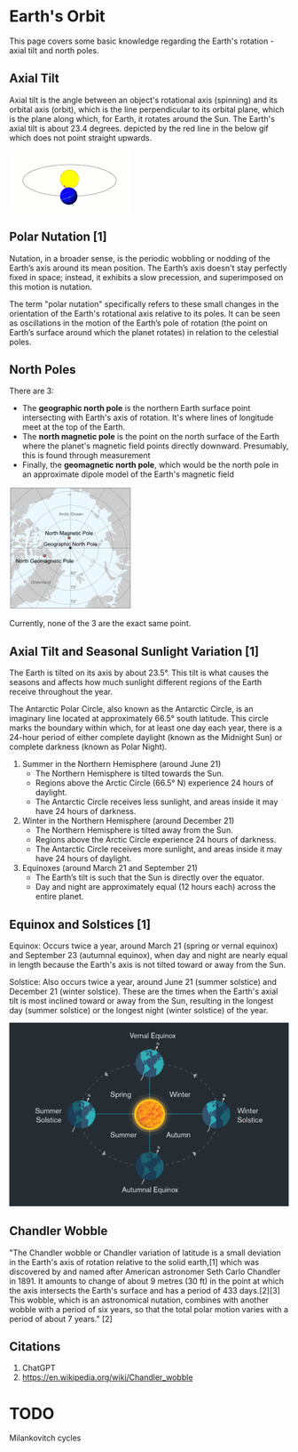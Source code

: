 # Earth's Orbit

This page covers some basic knowledge regarding the Earth's rotation - axial tilt and north poles.

## Axial Tilt

Axial tilt is the angle between an object's rotational axis (spinning) and its orbital axis (orbit), which is the line perpendicular to its orbital plane, which is the plane along which, for Earth, it rotates around the Sun. The Earth's axial tilt is about 23.4 degrees. depicted by the red line in the below gif which does not point straight upwards.

![](img/earth-orbit.gif)

## Polar Nutation [1]

Nutation, in a broader sense, is the periodic wobbling or nodding of the Earth’s axis around its mean position. The Earth’s axis doesn't stay perfectly fixed in space; instead, it exhibits a slow precession, and superimposed on this motion is nutation.

The term "polar nutation" specifically refers to these small changes in the orientation of the Earth's rotational axis relative to its poles. It can be seen as oscillations in the motion of the Earth’s pole of rotation (the point on Earth’s surface around which the planet rotates) in relation to the celestial poles.

## North Poles

There are 3:
- The **geographic north pole** is the northern Earth surface point intersecting with Earth's axis of rotation. It's where lines of longitude meet at the top of the Earth.
- The **north magnetic pole** is the point on the north surface of the Earth where the planet's magnetic field points directly downward. Presumably, this is found through measurement
- Finally, the **geomagnetic north pole**, which would be the north pole in an approximate dipole model of the Earth's magnetic field

![](img/north-poles.png)

Currently, none of the 3 are the exact same point.

## Axial Tilt and Seasonal Sunlight Variation [1]

The Earth is tilted on its axis by about 23.5°. This tilt is what causes the seasons and affects how much sunlight different regions of the Earth receive throughout the year.

The Antarctic Polar Circle, also known as the Antarctic Circle, is an imaginary line located at approximately 66.5° south latitude. This circle marks the boundary within which, for at least one day each year, there is a 24-hour period of either complete daylight (known as the Midnight Sun) or complete darkness (known as Polar Night).

1. Summer in the Northern Hemisphere (around June 21)
	- The Northern Hemisphere is tilted towards the Sun.
	- Regions above the Arctic Circle (66.5° N) experience 24 hours of daylight.
	- The Antarctic Circle receives less sunlight, and areas inside it may have 24 hours of darkness.
2. Winter in the Northern Hemisphere (around December 21)
	- The Northern Hemisphere is tilted away from the Sun.
	- Regions above the Arctic Circle experience 24 hours of darkness.
	- The Antarctic Circle receives more sunlight, and areas inside it may have 24 hours of daylight.
3. Equinoxes (around March 21 and September 21)
	- The Earth’s tilt is such that the Sun is directly over the equator.
	- Day and night are approximately equal (12 hours each) across the entire planet.

## Equinox and Solstices [1]

Equinox: Occurs twice a year, around March 21 (spring or vernal equinox) and September 23 (autumnal equinox), when day and night are nearly equal in length because the Earth's axis is not tilted toward or away from the Sun.

Solstice: Also occurs twice a year, around June 21 (summer solstice) and December 21 (winter solstice). These are the times when the Earth's axial tilt is most inclined toward or away from the Sun, resulting in the longest day (summer solstice) or the longest night (winter solstice) of the year.

![](img/equinox-solstice.webp)

## Chandler Wobble

"The Chandler wobble or Chandler variation of latitude is a small deviation in the Earth's axis of rotation relative to the solid earth,[1] which was discovered by and named after American astronomer Seth Carlo Chandler in 1891. It amounts to change of about 9 metres (30 ft) in the point at which the axis intersects the Earth's surface and has a period of 433 days.[2][3] This wobble, which is an astronomical nutation, combines with another wobble with a period of six years, so that the total polar motion varies with a period of about 7 years." [2]

## Citations

1. ChatGPT
2. https://en.wikipedia.org/wiki/Chandler_wobble

# TODO

Milankovitch cycles